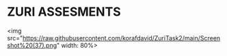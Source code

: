 # ZURI ASSESMENTS

<img src="https://raw.githubusercontent.com/korafdavid/ZuriTask2/main/Screenshot%20(37).png" width: 80%>
